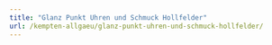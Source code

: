 ```yaml
---
title: "Glanz Punkt Uhren und Schmuck Hollfelder"
url: /kempten-allgaeu/glanz-punkt-uhren-und-schmuck-hollfelder/
---
```


